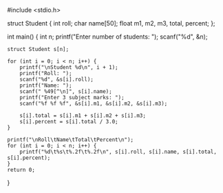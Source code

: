 #include <stdio.h>

struct Student {
    int roll;
    char name[50];
    float m1, m2, m3, total, percent;
};

int main() {
    int n;
    printf("Enter number of students: ");
    scanf("%d", &n);

    struct Student s[n];

    for (int i = 0; i < n; i++) {
        printf("\nStudent %d\n", i + 1);
        printf("Roll: ");
        scanf("%d", &s[i].roll);
        printf("Name: ");
        scanf(" %49[^\n]", s[i].name);
        printf("Enter 3 subject marks: ");
        scanf("%f %f %f", &s[i].m1, &s[i].m2, &s[i].m3);

        s[i].total = s[i].m1 + s[i].m2 + s[i].m3;
        s[i].percent = s[i].total / 3.0;
    }

    printf("\nRoll\tName\tTotal\tPercent\n");
    for (int i = 0; i < n; i++) {
        printf("%d\t%s\t%.2f\t%.2f\n", s[i].roll, s[i].name, s[i].total, s[i].percent);
    }
    return 0;
}
